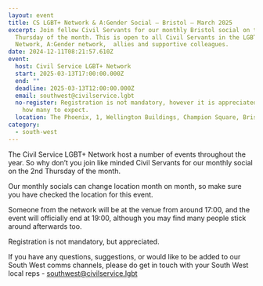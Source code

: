 ```yaml
---
layout: event
title: CS LGBT+ Network & A:Gender Social – Bristol – March 2025
excerpt: Join fellow Civil Servants for our monthly Bristol social on the 2nd
  Thursday of the month. This is open to all Civil Servants in the LGBT+
  Network, A:Gender network,  allies and supportive colleagues.
date: 2024-12-11T08:21:57.610Z
event:
  host: Civil Service LGBT+ Network
  start: 2025-03-13T17:00:00.000Z
  end: ""
  deadline: 2025-03-13T12:00:00.000Z
  email: southwest@civilservice.lgbt
  no-register: Registration is not mandatory, however it is appreciated so we know
    how many to expect.
  location: The Phoenix, 1, Wellington Buildings, Champion Square, Bristol BS2 9DB
category:
  - south-west
---
```

The Civil Service LGBT+ Network host a number of events throughout the year. So why don’t you join like minded Civil Servants for our monthly social on the 2nd Thursday of the month.

Our monthly socials can change location month on month, so make sure you have checked the location for this event.

Someone from the network will be at the venue from around 17:00, and the event will officially end at 19:00, although you may find many people stick around afterwards too.

Registration is not mandatory, but appreciated.

If you have any questions, suggestions, or would like to be added to our South West comms channels, please do get in touch with your South West local reps - [southwest@civilservice.lgbt](mailto:southwest@civilservice.lgbt)